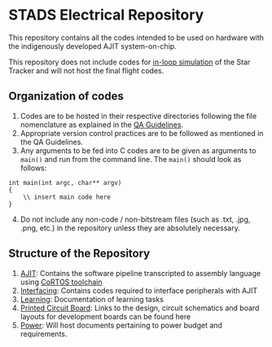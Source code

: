 # STADS Electrical Repository
This repository contains all the codes intended to be used on hardware with the indigenously developed AJIT system-on-chip.

This repository does not include codes for [in-loop simulation](https://github.com/Student-Satellite-IITB/STADS) of the Star Tracker and will not host the final flight codes.

## Organization of codes
1. Codes are to be hosted in their respective directories following the file nomenclature as explained in the [QA Guidelines](https://docs.google.com/document/d/1U63RPCxErLuVvC3BmJ-6Fqa9EqF_KslVQfur7OiazCk/edit).
2. Appropriate version control practices are to be followed as mentioned in the QA Guidelines.
3. Any arguments to be fed into C codes are to be given as arguments to `main()` and run from the command line. The `main()` should look as follows:
```
int main(int argc, char** argv)
{
    \\ insert main code here
}
```
4. Do not include any non-code / non-bitstream files (such as .txt, .jpg, .png, etc.) in the repository unless they are absolutely necessary.

## Structure of the Repository

1. [AJIT](AJIT): Contains the software pipeline transcripted to assembly language using [CoRTOS toolchain](https://github.com/adhuliya/ajit-toolchain/tree/marshal)
2. [Interfacing](Interfacing): Contains codes required to interface peripherals with AJIT
3. [Learning](Learning): Documentation of learning tasks
4. [Printed Circuit Board](PCB): Links to the design, circuit schematics and board layouts for development boards can be found here
5. [Power](Power): Will host documents pertaining to power budget and requirements.
